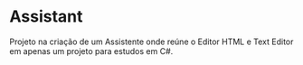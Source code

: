 # Assistant
Projeto na criação de um Assistente onde reúne o Editor HTML  e Text Editor em apenas um projeto para estudos em C#.
